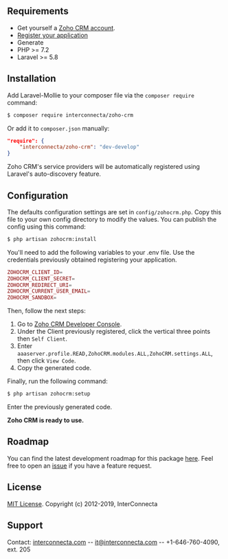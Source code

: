 ## Requirements

* Get yourself a [Zoho CRM account](https://www.zoho.com/crm/).
* [Register your application](https://www.zoho.com/crm/developer/docs/php-sdk/clientapp.html)
* Generate
* PHP >= 7.2
* Laravel >= 5.8

## Installation

Add Laravel-Mollie to your composer file via the `composer require` command:

```bash
$ composer require interconnecta/zoho-crm
```

Or add it to `composer.json` manually:

```json
"require": {
    "interconnecta/zoho-crm": "dev-develop"
}
```

Zoho CRM's service providers will be automatically registered using Laravel's auto-discovery feature.

## Configuration

The defaults configuration settings are set in `config/zohocrm.php`. Copy this file to your own config directory to modify the values. You can publish the config using this command:

```bash
$ php artisan zohocrm:install
```

You'll need to add the following variables to your .env file. Use the credentials previously obtained registering your application.

```php
ZOHOCRM_CLIENT_ID=
ZOHOCRM_CLIENT_SECRET=
ZOHOCRM_REDIRECT_URI=
ZOHOCRM_CURRENT_USER_EMAIL=
ZOHOCRM_SANDBOX=
```

Then, follow the next steps:
1. Go to [Zoho CRM Developer Console](https://accounts.zoho.com/developerconsole).
2. Under the Client previously registered, click the vertical three points then `Self Client`.
3. Enter `aaaserver.profile.READ,ZohoCRM.modules.ALL,ZohoCRM.settings.ALL`, then click `View Code`.
4. Copy the generated code.

Finally, run the following command:

```bash
$ php artisan zohocrm:setup
```

Enter the previously generated code.

**Zoho CRM is ready to use.**

## Roadmap

You can find the latest development roadmap for this package [here](docs/roadmap.md). Feel free to open an [issue](https://github.com/InterConnectaOrg/zoho-crm/issues) if you have a feature request.

## License

[MIT License](https://opensource.org/licenses/MIT). Copyright (c) 2012-2019, InterConnecta

## Support

Contact: [interconnecta.com](https://interconnecta.com) -- it@interconnecta.com -- +1-646-760-4090, ext. 205
